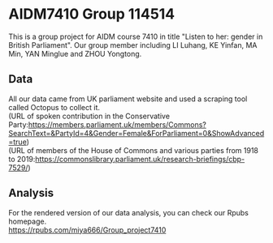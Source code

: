 # AIDM7410 Group 114514
This is a group project for AIDM course 7410 in title "Listen to her: gender in British Parliament". Our group member including LI Luhang, KE Yinfan, MA Min, YAN Minglue and ZHOU Yongtong.

## Data
All our data came from UK parliament website and used a scraping tool called Octopus to collect it.  
(URL of spoken contribution in the Conservative Party:https://members.parliament.uk/members/Commons?SearchText=&PartyId=4&Gender=Female&ForParliament=0&ShowAdvanced=true)  
(URL of members of the House of Commons and various parties from 1918 to 2019:https://commonslibrary.parliament.uk/research-briefings/cbp-7529/)

## Analysis
For the rendered version of our data analysis, you can check our Rpubs homepage.  
https://rpubs.com/miya666/Group_project7410

